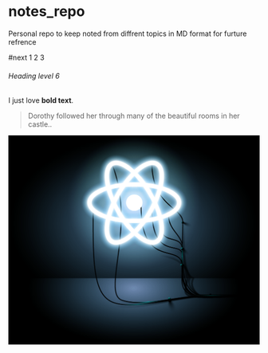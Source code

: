 # notes_repo

Personal repo to
keep noted from
diffrent topics in MD format
for
furture refrence

#next
1 2 3

###### Heading level 6

I just love **bold text**.

> Dorothy followed her through many of the beautiful rooms in her castle..

![title](Images/one.png)
